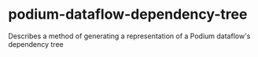 # podium-dataflow-dependency-tree
Describes a method of generating a representation of a Podium dataflow's dependency tree
